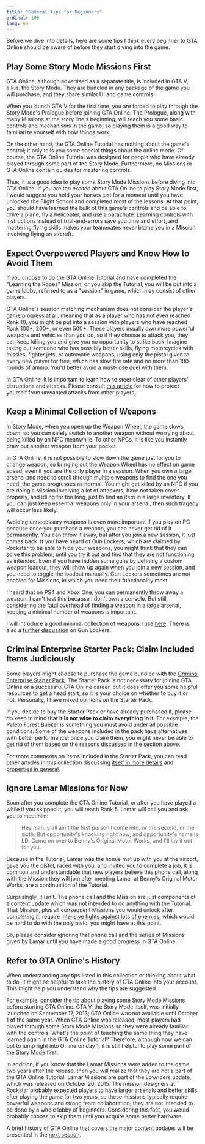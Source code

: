 ```yaml
---
title: "General Tips for Beginners"
ordinal: 100
lang: en
---
```


Before we dive into details, here are some tips I think every beginner to GTA
Online should be aware of before they start diving into the game.

## Play Some Story Mode Missions First

GTA Online, although advertised as a separate title, is included in GTA V,
a.k.a. the Story Mode. They are bundled in any package of the game you will
purchase, and they share similar UI and game controls.

When you launch GTA V for the first time, you are forced to play through the
Story Mode's Prologue before joining GTA Online. The Prologue, along with many
Missions at the story line's beginning, will teach you some basic controls and
mechanisms in the game, so playing them is a good way to familiarize yourself
with how things work.

On the other hand, the GTA Online Tutorial has nothing about the game's
control; it only tells you some special things about the online mode. Of
course, the GTA Online Tutorial was designed for people who have already played
through some part of the Story Mode. Furthermore, no Missions in GTA Online
contain guides for mastering controls.

Thus, it is a good idea to play some Story Mode Missions before diving into GTA
Online. If you are too excited about GTA Online to play Story Mode first, I
would suggest you hold your horses just for a moment until you have unlocked
the Flight School and completed most of the lessons. At that point, you should
have learned the bulk of this game's controls and be able to drive a plane, fly
a helicopter, and use a parachute. Learning controls with instructions instead
of trial-and-errors save you time and effort, and mastering flying skills makes
your teammates never blame you in a Mission involving flying an aircraft.

## Expect Overpowered Players and Know How to Avoid Them

If you choose to do the GTA Online Tutorial and have completed the "Learning
the Ropes" Mission, or you skip the Tutorial, you will be put into a game
lobby, referred to as a "session" in game, which may consist of other players.

GTA Online's session matching mechanism does not consider the player's game
progress at all, meaning that as a player who has not even reached Rank 10, you
might be put into a session with players who have reached Rank 100+, 200+, or
even 500+. These players usually own more powerful weapons and vehicles than
you do, so if they choose to attack you, they can keep killing you and give you
no opportunity to strike back. Imagine taking out someone who has possibly
better skills, flying motorcycles with missles, fighter jets, or automatic
weapons, using only the pistol given to every new player for free, which has
slow fire rate and no more than 100 rounds of ammo. You'd better avoid a
must-lose duel with them.

In GTA Online, it is important to learn how to steer clear of other players'
disruptions and attacks. Please consult [this
article](learn-to-protect-yourself) for how to protect yourself from unwanted
attacks from other players.

## Keep a Minimal Collection of Weapons

In Story Mode, when you open up the Weapon Wheel, the game slows down, so you
can safely switch to another weapon without worrying about being killed by an
NPC meanwhile. To other NPCs, it is like you instantly draw out another weapon
from your pocket.

In GTA Online, it is not possible to slow down the game just for you to change
weapon, so bringing out the Weapon Wheel has no effect on game speed, even if
you are the only player in a session. When you own a large arsenal and need to
scroll through multiple weapons to find the one you need, the game progresses
as normal. You might get killed by an NPC if you are doing a Mission involving
a lot of attackers, have not taken cover properly, and idling for too long,
just to find an item in a large inventory. If you can just keep essential
weapons only in your arsenal, then such tragedy will occur less likely.

Avoiding unnecessary weapons is even more important if you play on PC because
once you purchase a weapon, you can never get rid of it permanently. You can
throw it away, but after you join a new session, it just comes back. If you
have heard of Gun Lockers, which are claimed by Rockstar to be able to hide
your weapons, you might think that they can solve this problem, until you try
it out and find that they are not functioning as intended. Even if you have
hidden some guns by defining a custom weapon loadout, they will show up again
when you join a new session, and you need to toggle the loadout manually. Gun
Lockers sometimes are not enabled for Missions, in which you need their
functionality most.

I heard that on PS4 and Xbox One, you can permanently throw away a weapon. I
can't test this because I don't own a console. But still, considering the fatal
overhead of finding a weapon in a large arsenal, keeping a minimal number of
weapons is important.

I will introduce a good minimal collection of weapons I use
[here](my-weapon-collection). There is also a [further discussion](null) on Gun
Lockers.

## Criminal Enterprise Starter Pack: Claim Included Items Judiciously

Some players might choose to purchase the game bundled with the [Criminal
Enterprise Starter Pack](https://www.rockstargames.com/GTAOnline/starterpack).
The Starter Pack is not necessary for joining GTA Online or a successful GTA
Online career, but it does offer you some helpful resources to get a head
start, so it is your choice on whether to buy it or not. Personally, I have
mixed opinions on the Starter Pack.

If you decide to buy the Starter Pack or have already purchased it, please do
keep in mind that **it is not wise to claim everything in it**. For example,
the Paleto Forest Bunker is something you must avoid under all possible
conditions. Some of the weapons included in the pack have alternatives with
better performance; once you claim them, you might never be able to get rid of
them based on the reasons discussed in the section above.

For more comments on items included in the Starter Pack, you can read other
articles in this collection discussing [itself in more details](null) and
[properties in general](null).

## Ignore Lamar Missions for Now

Soon after you complete the GTA Online Tutorial, or after you have played a
while if you skipped it, you will reach Rank 5. Lamar will call you and ask you
to meet him:

> Hey man, y'all ain't the first person I come into, or the second, or the
> sixth. But opportunity's knocking right now, and opportunity's name is LD.
> Come on over to Benny's Original Motor Works, and I'll lay it out for you.

Because in the Tutorial, Lamar was the homie met up with you at the airport,
gave you the pistol, raced with you, and invited you to complete a job, it is
common and understandable that new players believe this phone call, along with
the Mission they will join after meeting Lamar at Benny's Original Motor Works,
are a continuation of the Tutorial.

Surprisingly, it isn't. The phone call and the Mission are just components of
a content update which was not intended to do anything with the Tutorial. That
Mission, plus all consequent Missions you would unlock after completing it,
require [intensive fights against lots of
enemies](https://youtu.be/Z00hTXcmtjY?t=450), which would be hard to do with
the only pistol you might have at this point.

So, please consider ignoring that phone call and the series of Missions given
by Lamar until you have made a good progress in GTA Online.

## Refer to GTA Online's History

When understanding any tips listed in this collection or thinking about what to
do, it might be helpful to take the history of GTA Online into your account.
This might help you understand why the tips are suggested.

For example, consider the tip about playing some Story Mode Missions before
starting GTA Online. GTA V, the Story Mode itself, was initially launched on
September 17, 2013; GTA Online was not available until October 1 of the same
year. When GTA Online was released, most players had played through some Story
Mode Missions so they were already familiar with the controls. What's the point
of teaching the same thing they have learned again in the GTA Online Tutorial?
Therefore, although now we can opt to jump right into Online on day 1, it is
still helpful to play some part of the Story Mode first.

In addition, if you know that the Lamar Missions were added to the game two
years after the release, then you will realize that they are not a part of the
GTA Online Tutorial. Lamar Missions are part of the Lowriders update, which was
released on October 20, 2015. The mission designers at Rockstar probably
expected players to have larger arsenals and better skills after playing the
game for two years, so these missions typically require powerful weapons and
strong team collaboration; they are not intended to be done by a whole lobby of
beginners. Considering this fact, you would probably choose to skip them until
you acquire some better hardware.

A brief history of GTA Online that covers the major content updates will be
presented in the [next section](a-history-of-gta-online).
